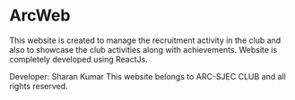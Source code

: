 # ArcWeb

This website is created to manage the recruitment activity in the club and also to showcase the club activities along with achievements.
Website is completely developed using ReactJs.

Developer: Sharan Kumar
This website belongs to ARC-SJEC CLUB and all rights reserved.
